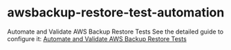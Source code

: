 # awsbackup-restore-test-automation
Automate and Validate AWS Backup Restore Tests
See the detailed guide to configure it: [Automate and Validate AWS Backup Restore Tests](https://sysopstechnix.com/automate-and-validate-aws-backup-restore-tests/)
